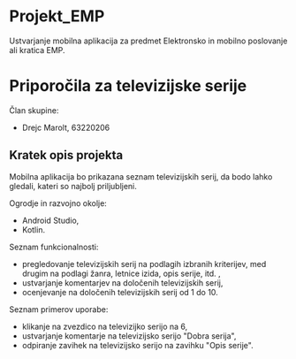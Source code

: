 # Projekt_EMP
Ustvarjanje mobilna aplikacija za predmet Elektronsko in mobilno poslovanje ali kratica EMP.

# **Priporočila za televizijske serije**

Član skupine:
- Drejc Marolt, 63220206

## Kratek opis projekta

Mobilna aplikacija bo prikazana seznam televizijskih serij, da bodo lahko gledali, kateri so najbolj priljubljeni.

Ogrodje in razvojno okolje:
- Android Studio,
- Kotlin.

Seznam funkcionalnosti:
- pregledovanje televizijskih serij na podlagih izbranih kriterijev, med drugim na podlagi žanra, letnice izida, opis serije, itd. ,
- ustvarjanje komentarjev na določenih televizijskih serij,
- ocenjevanje na določenih televizijskih serij od 1 do 10.

Seznam primerov uporabe:
- klikanje na zvezdico na televizijko serijo na 6,
- ustvarjanje komentarje na televizijsko serijo "Dobra serija",
- odpiranje zavihek na televizijsko serijo na zavihku "Opis serije".

